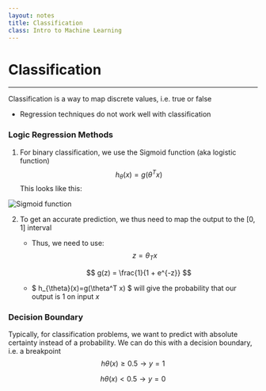 ```yaml
---
layout: notes
title: Classification
class: Intro to Machine Learning
---
```


# Classification
---

Classification is a way to map discrete values, i.e. true or false
* Regression techniques do not work well with classification

### Logic Regression Methods
1. For binary classification, we use the Sigmoid function (aka logistic function)
$$
h_\theta(x)= g(\theta^T x)
$$
This looks like this:

![Sigmoid function](images/sigmoid.png)

2. To get an accurate prediction, we thus need to map the output to the [0, 1] interval
	* Thus, we need to use:
	$$
	z = \theta_T x
	$$

	$$
	g(z) = \frac{1}{1 + e^{-z}}
	$$
	* $ h_{\theta}(x)=g(\theta^T x) $ will give the probability that our output is 1 on input _x_

### Decision Boundary
Typically, for classification problems, we want to predict with absolute certainty instead of a probability. We can do this with a decision boundary, i.e. a breakpoint
$$
hθ(x) \geq 0.5 \rightarrow y = 1
$$

$$
hθ(x) < 0.5 \rightarrow y = 0
$$